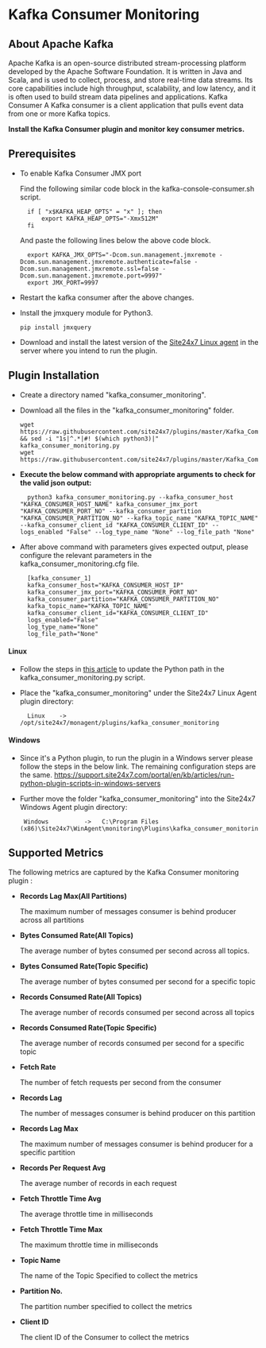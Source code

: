 # **Kafka Consumer Monitoring**

## About Apache Kafka
Apache Kafka is an open-source distributed stream-processing platform developed by the Apache Software Foundation. It is written in Java and Scala, and is used to collect, process, and store real-time data streams. Its core capabilities include high throughput, scalability, and low latency, and it is often used to build stream data pipelines and applications.
Kafka Consumer
A Kafka consumer is a client application that pulls event data from one or more Kafka topics. 

**Install the Kafka Consumer plugin and monitor key consumer metrics.**

## Prerequisites
- To enable Kafka Consumer JMX port

    Find the following similar code block in the kafka-console-consumer.sh script.

        
        if [ "x$KAFKA_HEAP_OPTS" = "x" ]; then
            export KAFKA_HEAP_OPTS="-Xmx512M"
        fi
        
    And paste the following lines below the above code block.


        export KAFKA_JMX_OPTS="-Dcom.sun.management.jmxremote -Dcom.sun.management.jmxremote.authenticate=false -Dcom.sun.management.jmxremote.ssl=false -Dcom.sun.management.jmxremote.port=9997"
        export JMX_PORT=9997

- Restart the kafka consumer after the above changes.
- Install the jmxquery module for Python3.

    ```
    pip install jmxquery
    ```
- Download and install the latest version of the [Site24x7 Linux agent](https://www.site24x7.com/app/client#/admin/inventory/add-monitor) in the server where you intend to run the plugin.


## Plugin Installation

- Create a directory named "kafka_consumer_monitoring".
  
- Download all the files in the "kafka_consumer_monitoring" folder.
  ```
  wget https://raw.githubusercontent.com/site24x7/plugins/master/Kafka_Complete_Monitoring/Kafka_Consumer_Monitoring/kafka_consumer_monitoring.py && sed -i "1s|^.*|#! $(which python3)|" kafka_consumer_monitoring.py
  wget https://raw.githubusercontent.com/site24x7/plugins/master/Kafka_Complete_Monitoring/Kafka_Consumer_Monitoring/kafka_consumer_monitoring.cfg
  ```

- **Execute the below command with appropriate arguments to check for the valid json output:**


        python3 kafka_consumer_monitoring.py --kafka_consumer_host "KAFKA_CONSUMER_HOST_NAME" kafka_consumer_jmx_port "KAFKA_CONSUMER_PORT_NO" --kafka_consumer_partition "KAFKA_CONSUMER_PARTITION_NO" --kafka_topic_name "KAFKA_TOPIC_NAME" --kafka_consumer_client_id "KAFKA_CONSUMER_CLIENT_ID" --logs_enabled "False" --log_type_name "None" --log_file_path "None"


- After above command with parameters gives expected output, please configure the relevant parameters in the kafka_consumer_monitoring.cfg file.

        [kafka_consumer_1]
        kafka_consumer_host="KAFKA_CONSUMER_HOST_IP"
        kafka_consumer_jmx_port="KAFKA_CONSUMER_PORT_NO"
        kafka_consumer_partition="KAFKA_CONSUMER_PARTITION_NO"
        kafka_topic_name="KAFKA_TOPIC_NAME"
        kafka_consumer_client_id="KAFKA_CONSUMER_CLIENT_ID"
        logs_enabled="False"
        log_type_name="None"
        log_file_path="None"


#### Linux

- Follow the steps in [this article](https://support.site24x7.com/portal/en/kb/articles/updating-python-path-in-a-plugin-script-for-linux-servers) to update the Python path in the kafka_consumer_monitoring.py script.

- Place the "kafka_consumer_monitoring" under the Site24x7 Linux Agent plugin directory:

        Linux    ->   /opt/site24x7/monagent/plugins/kafka_consumer_monitoring
#### Windows
- Since it's a Python plugin, to run the plugin in a Windows server please follow the steps in the below link. The remaining configuration steps are the same.
https://support.site24x7.com/portal/en/kb/articles/run-python-plugin-scripts-in-windows-servers
-  Further move the folder "kafka_consumer_monitoring" into the  Site24x7 Windows Agent plugin directory:

        Windows          ->   C:\Program Files (x86)\Site24x7\WinAgent\monitoring\Plugins\kafka_consumer_monitoring


## Supported Metrics
The following metrics are captured by the Kafka Consumer monitoring plugin :

- **Records Lag Max(All Partitions)**

    The maximum number of messages consumer is behind producer across all partitions
- **Bytes Consumed Rate(All Topics)**

    The average number of bytes consumed per second across all topics.
- **Bytes Consumed Rate(Topic Specific)**

    The average number of bytes consumed per second for a specific topic

- **Records Consumed Rate(All Topics)**

    The average number of records consumed per second across all topics
- **Records Consumed Rate(Topic Specific)**

    The average number of records consumed per second for a specific topic
- **Fetch Rate**

    The number of fetch requests per second from the consumer
- **Records Lag**

    The number of messages consumer is behind producer on this partition

- **Records Lag Max**

    The maximum number of messages consumer is behind producer for a specific partition

- **Records Per Request Avg**

    The average number of records in each request
- **Fetch Throttle Time Avg**

    The average throttle time in milliseconds
- **Fetch Throttle Time Max**

    The maximum throttle time in milliseconds
- **Topic Name**

    The name of the Topic Specified to collect the metrics
- **Partition No.**

    The partition number specified to collect the metrics
- **Client ID**
 
    The client ID of the Consumer to collect the metrics

